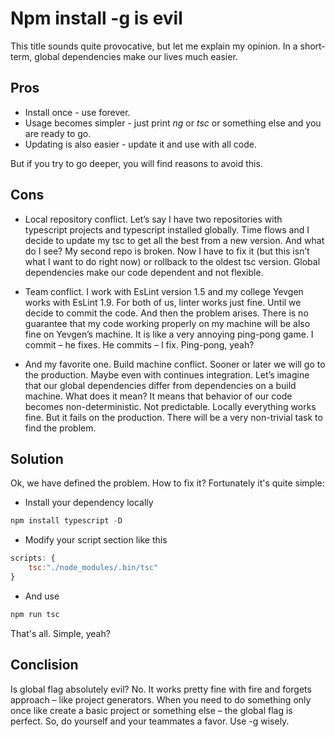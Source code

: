 # Npm install -g is evil

This title sounds quite provocative, but let me explain my opinion. In a short-term, global dependencies make our lives much easier.

## Pros

* Install once - use forever.
* Usage becomes simpler - just print *ng* or *tsc* or something else and you are ready to go.
* Updating is also easier - update it and use with all code.

But if you try to go deeper, you will find reasons to avoid this.

## Cons

* Local repository conflict. Let’s say I have two repositories with typescript projects and typescript installed globally. Time flows and I decide to update my tsc to get all the best from a new version. And what do I see? My second repo is broken. Now I have to fix it (but this isn’t what I want to do right now) or rollback to the oldest tsc version. Global dependencies make our code dependent and not flexible.

* Team conflict. I work with EsLint version 1.5 and my college Yevgen works with EsLint 1.9. For both of us, linter works just fine. Until we decide to commit the code. And then the problem arises. There is no guarantee that my code working properly on my machine will be also fine on Yevgen’s machine. It is like a very annoying ping-pong game. I commit – he fixes. He commits – I fix. Ping-pong, yeah?

* And my favorite one. Build machine conflict. Sooner or later we will go to the production. Maybe even with continues integration. Let’s imagine that our global dependencies differ from dependencies on a build machine. What does it mean? It means that behavior of our code becomes non-deterministic. Not predictable. Locally everything works fine. But it fails on the production. There will be a very non-trivial task to find the problem.

## Solution

Ok, we have defined the problem. How to fix it? Fortunately it's quite simple:

* Install your dependency locally

``` javascript
npm install typescript -D
```

* Modify your script section like this

``` javascript
scripts: {
    tsc:"./node_modules/.bin/tsc"
}
```

* And use

``` javascript
npm run tsc
```

That's all. Simple, yeah?

## Conclision

Is global flag absolutely evil? No. It works pretty fine with fire and forgets approach – like project generators. When you need to do something only once like create a basic project or something else – the global flag is perfect. So, do yourself and your teammates a favor. Use -g wisely.